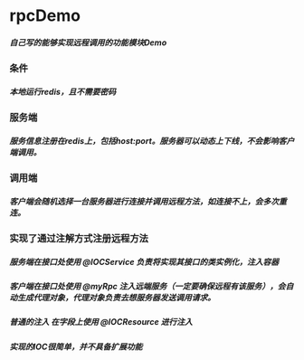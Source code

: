 #                                                          rpcDemo
##### 自己写的能够实现远程调用的功能模块Demo
### 条件

##### 本地运行redis，且不需要密码

### 服务端

#####  服务信息注册在redis上，包括host:port。服务器可以动态上下线，不会影响客户端调用。

### 调用端

#####  客户端会随机选择一台服务器进行连接并调用远程方法，如连接不上，会多次重连。
###   实现了通过注解方式注册远程方法
#####  服务端在接口处使用 @IOCService 负责将实现其接口的类实例化，注入容器
#####  客户端在接口处使用 @myRpc 注入远端服务（一定要确保远程有该服务），会自动生成代理对象，代理对象负责去想服务器发送调用请求。
#####  普通的注入 在字段上使用 @IOCResource 进行注入
#####  实现的IOC很简单，并不具备扩展功能


